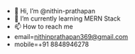 - 👋 Hi, I’m @nithin-prathapan
- 🌱 I’m currently learning MERN Stack
- 📫 How to reach me 
- email=nithinprathapan369@gmail.com
- mobile=+91 8848946278

<!---
nithin-prathapan/nithin-prathapan is a ✨ special ✨ repository because its `README.md` (this file) appears on your GitHub profile.
You can click the Preview link to take a look at your changes.
--->
